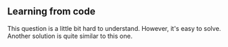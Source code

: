## Learning from code

This question is a little bit hard to understand.
However, it's easy to solve.
Another solution is quite similar to this one. 